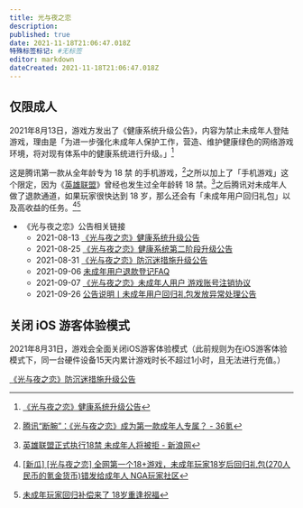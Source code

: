 ```yaml
---
title: 光与夜之恋
description: 
published: true
date: 2021-11-18T21:06:47.018Z
特殊标签标记: #无标签
editor: markdown
dateCreated: 2021-11-18T21:06:47.018Z
---
```


## 仅限成人

2021年8月13日，游戏方发出了《健康系统升级公告》，内容为禁止未成年人登陆游戏，理由是「为进一步强化未成年人保护工作，营造、维护健康绿色的网络游戏环境，将对现有体系中的健康系统进行升级。」[^love_813]

[^love_813]: [《光与夜之恋》健康系统升级公告](https://archive.md/LUv7z "https://love.qq.com/web202106/newsdetail.html?newsid=14839002")

这是腾讯第一款从全年龄专为 18 禁 的手机游戏，[^R18_love]之所以加上了「手机游戏」这个限定，因为《[英雄联盟](/game/英雄联盟.md)》曾经也发生过全年龄转 18 禁。[^R18_LOL]之后腾讯对未成年人做了退款通道，如果玩家很快达到 18 岁，那么还会有「未成年用户回归礼包」以及高收益的任务。[^VvTSS][^db18bm]

[^R18_love]: [腾讯“断腕”：《光与夜之恋》成为第一款成年人专属？ - 36氪](https://web.archive.org/web/20211118123035/https://www.36kr.com/p/1371428162335619)

[^R18_LOL]: [英雄联盟正式执行18禁 未成年人将被拒 - 新浪网](https://web.archive.org/web/20200312150118/http://games.sina.com.cn/o/n/2012-01-05/1017569947.shtml)

[^VvTSS]: [[新瓜] [光与夜之恋] 全网第一个18+游戏，未成年玩家18岁后回归礼包(270人民币的氪金货币)错发给成年人 NGA玩家社区](https://archive.md/VvTSS "https://bbs.nga.cn/read.php?tid=28689345")

[^db18bm]: [未成年玩家回归补偿来了 18岁重逢祝福](https://web.archive.org/web/20211118135206/https://www.douban.com/group/topic/243882881/#7243526B03cua9)

+ 《光与夜之恋》公告相关链接
    + 2021-08-13 [《光与夜之恋》健康系统升级公告](https://archive.md/LUv7z "https://love.qq.com/web202106/newsdetail.html?newsid=14839002")
    + 2021-08-25 [《光与夜之恋》健康系统第二阶段升级公告](https://archive.vn/bxQwV "https://love.qq.com/web202106/newsdetail.html?newsid=14904044")
    + 2021-08-31 [《光与夜之恋》防沉迷措施升级公告](https://archive.md/XGwjy "https://love.qq.com/web202106/newsdetail.html?newsid=14933919")
    + 2021-09-06 [未成年用户退款登记FAQ](https://archive.md/Rqyfo "https://love.qq.com/web202106/newsdetail.html?newsid=14964886")
    + 2021-09-07 [《光与夜之恋》未成年人用户 游戏账号注销协议](https://archive.md/oFeNX "https://love.qq.com/web202106/newsdetail.html?newsid=14967854")
    + 2021-09-26 [公告说明丨未成年用户回归礼包发放异常处理公告](https://archive.ph/H2A89 "https://love.qq.com/web202106/newsdetail.html?newsid=15042701")

## 关闭 iOS 游客体验模式

2021年8月31日，游戏会全面关闭iOS游客体验模式（此前规则为在iOS游客体验模式下，同一台硬件设备15天内累计游戏时长不超过1小时，且无法进行充值。）

[《光与夜之恋》防沉迷措施升级公告](https://archive.md/XGwjy "https://love.qq.com/web202106/newsdetail.html?newsid=14933919")

<!-- 今天鸽了 -->
